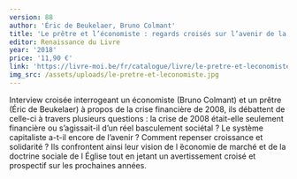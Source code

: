 ```yaml
---
version: 88
author: 'Éric de Beukelaer, Bruno Colmant'
title: 'Le prêtre et l’économiste : regards croisés sur l’avenir de la société'
editor: Renaissance du Livre
year: '2018'
price: '11,90 €'
link: 'https://livre-moi.be/fr/catalogue/livre/le-pretre-et-leconomiste'
img_src: /assets/uploads/le-pretre-et-leconomiste.jpg
---
```

Interview croisée interrogeant un économiste (Bruno Colmant) et un prêtre (Éric de Beukelaer) à propos de la crise financière de 2008, ils débattent de celle-ci à travers plusieurs questions : la crise de 2008 était-elle seulement financière ou s’agissait-il d’un réel basculement sociétal ? Le système capitaliste a-t-il encore de l’avenir ? Comment repenser croissance et solidarité ? Ils confrontent ainsi leur vision de l ́économie de marché et de la doctrine sociale de l ́Église tout en jetant un avertissement croisé et prospectif sur les prochaines années.
